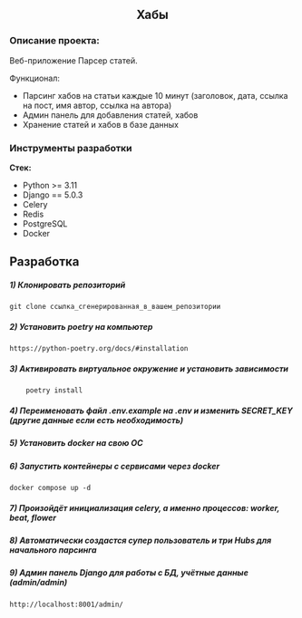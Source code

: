 <h2 align="center">Хабы</h2>


### Описание проекта:
Веб-приложение Парсер статей.

Функционал:
- Парсинг хабов на статьи каждые 10 минут (заголовок, дата, ссылка на пост, имя автор, ссылка на автора)
- Админ панель для добавления статей, хабов
- Хранение статей и хабов в базе данных

### Инструменты разработки

**Стек:**
- Python >= 3.11
- Django == 5.0.3
- Celery
- Redis
- PostgreSQL
- Docker


## Разработка

##### 1) Клонировать репозиторий

    git clone ссылка_сгенерированная_в_вашем_репозитории

##### 2) Установить poetry на компьютер

    https://python-poetry.org/docs/#installation

##### 3) Активировать виртуальное окружение и установить зависимости

        poetry install

##### 4) Переименовать файл .env.example на .env и изменить SECRET_KEY (другие данные если есть необходимость)

##### 5) Установить docker на свою ОС

##### 6) Запустить контейнеры с сервисами через docker

    docker compose up -d

##### 7) Произойдёт инициализация celery, а именно процессов: worker, beat, flower 

##### 8) Автоматически создастся супер пользователь и три Hubs для начального парсинга

##### 9) Админ панель Django для работы с БД, учётные данные (admin/admin)
        
    http://localhost:8001/admin/
    




